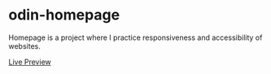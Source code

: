 # odin-homepage

Homepage is a project where I practice responsiveness and accessibility of websites.

[Live Preview](https://t0nci.github.io/odin-homepage)
